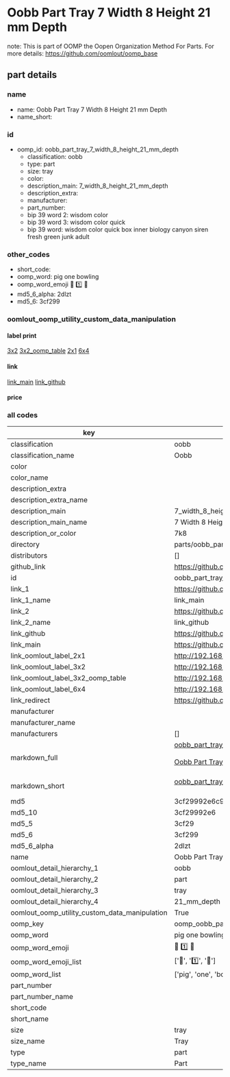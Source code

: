 # Oobb Part Tray 7 Width 8 Height 21 mm Depth  

note: This is part of OOMP the Oopen Organization Method For Parts. For more details: https://github.com/oomlout/oomp_base

##  part details
  







### name
* name: Oobb Part Tray 7 Width 8 Height 21 mm Depth
* name_short: 
### id
* oomp_id: oobb_part_tray_7_width_8_height_21_mm_depth
  * classification: oobb
  * type: part
  * size: tray
  * color: 
  * description_main: 7_width_8_height_21_mm_depth
  * description_extra: 
  * manufacturer: 
  * part_number: 
  * bip 39 word 2: wisdom color
  * bip 39 word 3: wisdom color quick
  * bip 39 word: wisdom color quick box inner biology canyon siren fresh green junk adult

### other_codes
* short_code: 
* oomp_word: pig one bowling
* oomp_word_emoji :pig: :one: :bowling:
* md5_6_alpha: 2dlzt
* md5_6: 3cf299






### oomlout_oomp_utility_custom_data_manipulation
#### label print
[3x2](http://192.168.1.245:1112/?label=oomp%202dlzt)
[3x2_oomp_table](http://192.168.1.108:1112/?label=oomp%202dlzt)
[2x1](http://192.168.1.242:1112/?label=oomp%202dlzt)
[6x4](http://192.168.1.55:1112/?label=oomp%202dlzt)    

#### link

[link_main](https://github.com/oomlout/oomlout_oomp_version_1_messy/tree/main/parts/oobb_part_tray_7_width_8_height_21_mm_depth) [link_github](https://github.com/oomlout/oomlout_oomp_version_1_messy/tree/main/parts/oobb_part_tray_7_width_8_height_21_mm_depth)                             

#### price







### all codes 
| key | value |  
| --- | --- |  
| classification | oobb |  
| classification_name | Oobb |  
| color |  |  
| color_name |  |  
| description_extra |  |  
| description_extra_name |  |  
| description_main | 7_width_8_height_21_mm_depth |  
| description_main_name | 7 Width 8 Height 21 mm Depth |  
| description_or_color | 7k8 |  
| directory | parts/oobb_part_tray_7_width_8_height_21_mm_depth |  
| distributors | [] |  
| github_link | https://github.com/oomlout/oomlout_oomp_part_src/tree/main/parts/oobb_part_tray_7_width_8_height_21_mm_depth |  
| id | oobb_part_tray_7_width_8_height_21_mm_depth |  
| link_1 | https://github.com/oomlout/oomlout_oomp_version_1_messy/tree/main/parts/oobb_part_tray_7_width_8_height_21_mm_depth |  
| link_1_name | link_main |  
| link_2 | https://github.com/oomlout/oomlout_oomp_version_1_messy/tree/main/parts/oobb_part_tray_7_width_8_height_21_mm_depth |  
| link_2_name | link_github |  
| link_github | https://github.com/oomlout/oomlout_oomp_version_1_messy/tree/main/parts/oobb_part_tray_7_width_8_height_21_mm_depth |  
| link_main | https://github.com/oomlout/oomlout_oomp_version_1_messy/tree/main/parts/oobb_part_tray_7_width_8_height_21_mm_depth |  
| link_oomlout_label_2x1 | http://192.168.1.242:1112/?label=oomp%202dlzt |  
| link_oomlout_label_3x2 | http://192.168.1.245:1112/?label=oomp%202dlzt |  
| link_oomlout_label_3x2_oomp_table | http://192.168.1.108:1112/?label=oomp%202dlzt |  
| link_oomlout_label_6x4 | http://192.168.1.55:1112/?label=oomp%202dlzt |  
| link_redirect | https://github.com/oomlout/oomlout_oomp_version_1_messy/tree/main/parts/oobb_part_tray_7_width_8_height_21_mm_depth |  
| manufacturer |  |  
| manufacturer_name |  |  
| manufacturers | [] |  
| markdown_full | [oobb_part_tray_7_width_8_height_21_mm_depth](none)<br>[](none)<br>[Oobb Part Tray 7 Width 8 Height 21 Mm Depth](none)<br><br> |  
| markdown_short | [oobb_part_tray_7_width_8_height_21_mm_depth](none)<br><br> |  
| md5 | 3cf29992e6c9643859ba31a95f4b6fe2 |  
| md5_10 | 3cf29992e6 |  
| md5_5 | 3cf29 |  
| md5_6 | 3cf299 |  
| md5_6_alpha | 2dlzt |  
| name | Oobb Part Tray 7 Width 8 Height 21 mm Depth |  
| oomlout_detail_hierarchy_1 | oobb |  
| oomlout_detail_hierarchy_2 | part |  
| oomlout_detail_hierarchy_3 | tray |  
| oomlout_detail_hierarchy_4 | 21_mm_depth |  
| oomlout_oomp_utility_custom_data_manipulation | True |  
| oomp_key | oomp_oobb_part_tray_7_width_8_height_21_mm_depth |  
| oomp_word | pig one bowling |  
| oomp_word_emoji | :pig: :one: :bowling: |  
| oomp_word_emoji_list | [':pig:', ':one:', ':bowling:'] |  
| oomp_word_list | ['pig', 'one', 'bowling'] |  
| part_number |  |  
| part_number_name |  |  
| short_code |  |  
| short_name |  |  
| size | tray |  
| size_name | Tray |  
| type | part |  
| type_name | Part |  
